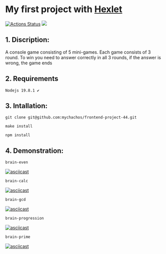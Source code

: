 # My first project with [Hexlet](https://ru.hexlet.io/my)
[![Actions Status](https://github.com/mychachos/frontend-project-44/workflows/hexlet-check/badge.svg)](https://github.com/mychachos/frontend-project-44/actions)
<a href="https://codeclimate.com/github/mychachos/frontend-project-44/maintainability"><img src="https://api.codeclimate.com/v1/badges/7dd3974921021c4a5fee/maintainability" /></a>
## 1. Discription:
A console game consisting of 5 mini-games. Each game consists of 3 round. To win you need to answer correctly in all 3 rounds, if the answer is wrong, the game ends

## 2. Requirements
`Nodejs 19.8.1 ✔`

## 3. Intallation:
```
git clone git@github.com:mychachos/frontend-project-44.git
```
```
make install
```
```
npm install
```

## 4. Demonstration:

```
brain-even
```
[![asciicast](https://asciinema.org/a/577926.svg)](https://asciinema.org/a/577926)

```
brain-calc
```
[![asciicast](https://asciinema.org/a/578369.svg)](https://asciinema.org/a/578369)

```
brain-gcd
```
[![asciicast](https://asciinema.org/a/578533.svg)](https://asciinema.org/a/578533)

```
brain-progression
```
[![asciicast](https://asciinema.org/a/fIzNHLQbbzmxYC6wNiNyIoRkG.svg)](https://asciinema.org/a/fIzNHLQbbzmxYC6wNiNyIoRkG)

```
brain-prime
```
[![asciicast](https://asciinema.org/a/mmbpXrtVu1fDJKUPVB1NoL8WX.svg)](https://asciinema.org/a/mmbpXrtVu1fDJKUPVB1NoL8WX)
